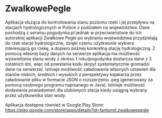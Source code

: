 # ZwalkowePegle
Aplikacja służąca do kontrolowania stanu poziomu rzeki i jej przepływu na stacjach hydrologicznych w Polsce z podziałem na województwa. Dane pochodzą z serwisu pogodynka.pl jednak w przeciwieństwie do ich autorskiej aplikacji Zwałkowe Pegle po wybraniu województwa przydzielają do rzek stacje hydrologiczne, dzięki czemu użytkwonik wybiera interesującą go rzekę, a dopiero później konkretną stację hydrologiczną. Z pomocą własnej bazy danych na serwerze aplikacja ma możliwość wyświetlania stanu wody z okresu 1 roku(pogodynka dostarcza dane z 3 ostatnich dni, więc od powstania kodu skrpyt systematycznie gromadzi dane na serwerze). Istnieje możliwość załadowania własnych ustawień dla stanów niskich, średnich i wysokich z perspektywy kajakarza przez załadowanie pliku w formacie JSON o rozszerzeniu .peg (generowany za pomocą osobnego programu napisanego w Java). Istnieje możliwość dodawania powiadomień dla ulubionych stacja kiedy osiągną wybrany przez użytkownika stan wody.

Aplikacja dostępna również w Google Play Store: https://play.google.com/store/apps/details?id=fantomit.zwalkowepegle
